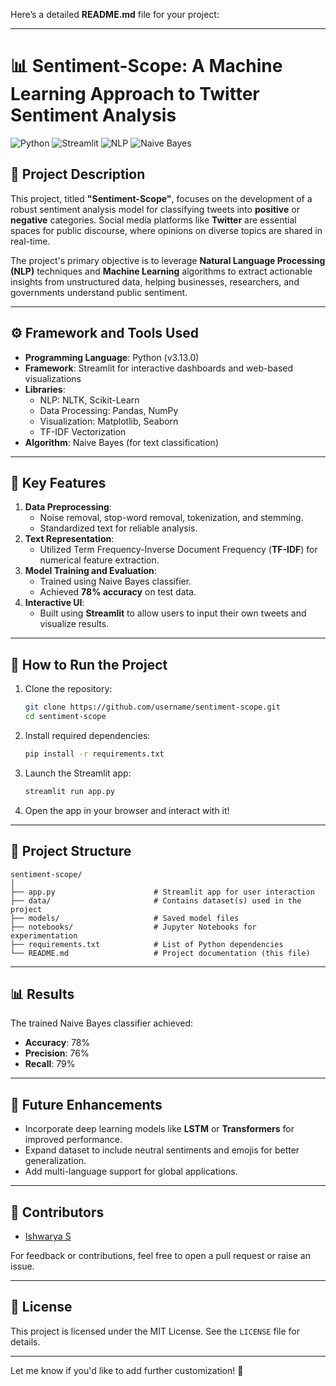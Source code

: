 Here’s a detailed **README.md** file for your project:

---

# 📊 **Sentiment-Scope: A Machine Learning Approach to Twitter Sentiment Analysis**

![Python](https://img.shields.io/badge/Python-3.13-blue?logo=python&logoColor=white)
![Streamlit](https://img.shields.io/badge/Streamlit-1.x-red?logo=streamlit&logoColor=white)
![NLP](https://img.shields.io/badge/NLP-Twitter-green?logo=nltk)
![Naive Bayes](https://img.shields.io/badge/NaiveBayes-78%25-orange)

## 🌟 **Project Description**
This project, titled **"Sentiment-Scope"**, focuses on the development of a robust sentiment analysis model for classifying tweets into **positive** or **negative** categories. Social media platforms like **Twitter** are essential spaces for public discourse, where opinions on diverse topics are shared in real-time.  

The project's primary objective is to leverage **Natural Language Processing (NLP)** techniques and **Machine Learning** algorithms to extract actionable insights from unstructured data, helping businesses, researchers, and governments understand public sentiment.

---

## ⚙️ **Framework and Tools Used**
- **Programming Language**: Python (v3.13.0)
- **Framework**: Streamlit for interactive dashboards and web-based visualizations
- **Libraries**: 
  - NLP: NLTK, Scikit-Learn
  - Data Processing: Pandas, NumPy
  - Visualization: Matplotlib, Seaborn
  - TF-IDF Vectorization
- **Algorithm**: Naive Bayes (for text classification)

---

## 🔑 **Key Features**
1. **Data Preprocessing**: 
   - Noise removal, stop-word removal, tokenization, and stemming.
   - Standardized text for reliable analysis.
2. **Text Representation**: 
   - Utilized Term Frequency-Inverse Document Frequency (**TF-IDF**) for numerical feature extraction.
3. **Model Training and Evaluation**: 
   - Trained using Naive Bayes classifier.
   - Achieved **78% accuracy** on test data.
4. **Interactive UI**:
   - Built using **Streamlit** to allow users to input their own tweets and visualize results.

---

## 🚀 **How to Run the Project**
1. Clone the repository:  
   ```bash
   git clone https://github.com/username/sentiment-scope.git
   cd sentiment-scope
   ```
2. Install required dependencies:  
   ```bash
   pip install -r requirements.txt
   ```
3. Launch the Streamlit app:  
   ```bash
   streamlit run app.py
   ```
4. Open the app in your browser and interact with it!

---

## 📂 **Project Structure**
```
sentiment-scope/
│
├── app.py                      # Streamlit app for user interaction
├── data/                       # Contains dataset(s) used in the project
├── models/                     # Saved model files
├── notebooks/                  # Jupyter Notebooks for experimentation
├── requirements.txt            # List of Python dependencies
└── README.md                   # Project documentation (this file)
```

---

## 📊 **Results**
The trained Naive Bayes classifier achieved:
- **Accuracy**: 78%
- **Precision**: 76%
- **Recall**: 79%

---

## 🌟 **Future Enhancements**
- Incorporate deep learning models like **LSTM** or **Transformers** for improved performance.
- Expand dataset to include neutral sentiments and emojis for better generalization.
- Add multi-language support for global applications.

---

## 🤝 **Contributors**
- [Ishwarya S](https://github.com/your-github-profile)  

For feedback or contributions, feel free to open a pull request or raise an issue.

---

## 📜 **License**
This project is licensed under the MIT License. See the `LICENSE` file for details. 

---

Let me know if you'd like to add further customization! 🚀
